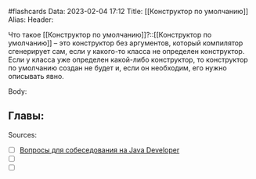 #flashcards
Data: 2023-02-04 17:12
Title: [[Конструктор по умолчанию]]
Alias:
Header:

Что такое [[Конструктор по умолчанию]]?::[[Конструктор по умолчанию]] – это конструктор без аргументов, который компилятор сгенерирует сам, если у какого-то класса не определен конструктор. Если у класса уже определен какой-либо конструктор, то конструктор по умолчанию создан не будет и, если он необходим, его нужно описывать явно.



Body:




Главы:
-


Sources:
- [ ] [Вопросы для собеседования на Java Developer](https://github.com/enhorse/java-interview/blob/master/README.md#%D0%9E%D0%9E%D0%9F)
- [ ] []()
- [ ] []()
